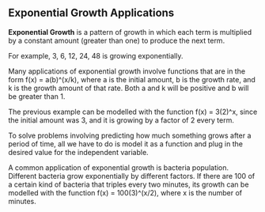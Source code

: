 Exponential Growth Applications
-------

**Exponential Growth** is a pattern of growth in which each term is multiplied by a constant amount (greater than one) to produce the next term.

For example, 3, 6, 12, 24, 48 is growing exponentially.

Many applications of exponential growth involve functions that are in the form f(x) = a(b)^(x/k), where a is the initial amount, b is the growth rate, and k is the growth amount of that rate. Both a and k will be positive and b will be greater than 1.

The previous example can be modelled with the function f(x) = 3(2)^x, since the initial amount was 3, and it is growing by a factor of 2 every term.

To solve problems involving predicting how much something grows after a period of time, all we have to do is model it as a function and plug in the desired value for the independent variable.

A common application of exponential growth is bacteria population. Different bacteria grow exponentially by different factors. If there are 100 of a certain kind of bacteria that triples every two minutes, its growth can be modelled with the function f(x) = 100(3)^(x/2), where x is the number of minutes.